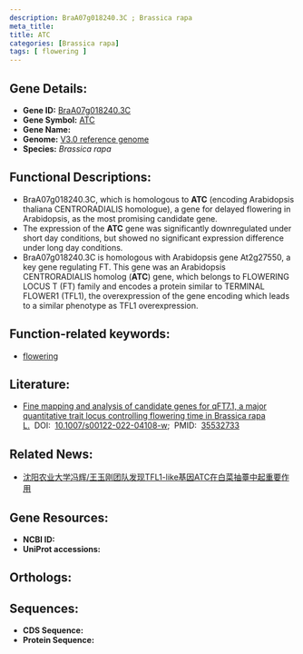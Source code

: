 ```yaml
---
description: BraA07g018240.3C ; Brassica rapa
meta_title:
title: ATC
categories: [Brassica rapa]
tags: [ flowering ]
---
```


## Gene Details:
- **Gene ID:**	[BraA07g018240.3C]()
- **Gene Symbol:** <u> ATC </u>
- **Gene Name:** 
- **Genome:** [V3.0 reference genome]()
- **Species:** *Brassica rapa*

## Functional Descriptions:
   - BraA07g018240.3C, which is homologous to **ATC** (encoding Arabidopsis thaliana CENTRORADIALIS homologue), a gene for delayed flowering in Arabidopsis, as the most promising candidate gene.
   - The expression of the **ATC** gene was significantly downregulated under short day conditions, but showed no significant expression difference under long day conditions.
   - BraA07g018240.3C is homologous with Arabidopsis gene At2g27550, a key gene regulating FT. This gene was an Arabidopsis CENTRORADIALIS homolog (**ATC**) gene, which belongs to FLOWERING LOCUS T (FT) family and encodes a protein similar to TERMINAL FLOWER1 (TFL1), the overexpression of the gene encoding which leads to a similar phenotype as TFL1 overexpression.

## Function-related keywords:
   - [flowering](/tags/flowering/)

## Literature:
   - [Fine mapping and analysis of candidate genes for qFT7.1, a major quantitative trait locus controlling flowering time in Brassica rapa L.]( https://link.springer.com/article/10.1007/s00122-022-04108-w)&nbsp;&nbsp;DOI:&nbsp;&nbsp;[10.1007/s00122-022-04108-w](https://link.springer.com/article/10.1007/s00122-022-04108-w);&nbsp;&nbsp;PMID:&nbsp;&nbsp;[35532733](https://pubmed.ncbi.nlm.nih.gov/35532733/)

## Related News:
   - [沈阳农业大学冯辉/王玉刚团队发现TFL1-like基因ATC在白菜抽薹中起重要作用](https://mp.weixin.qq.com/s?__biz=MzIyOTY2NDYyNQ==&mid=2247540447&idx=2&sn=08a53e1fc243002f1f2889a4e8b8e4aa&chksm=e8bd2cc1dfcaa5d7ec5dc7892d7e5548bc718f4b431815652e5aeb47cc070418c83265158de9&scene=27#wechat_redirect)

## Gene Resources:
- **NCBI ID:**  [](https://www.ncbi.nlm.nih.gov/gene/?term=)
- **UniProt accessions:** [](https://www.uniprot.org/uniprotkb//entry)

## Orthologs:

## Sequences:
- **CDS Sequence:**
- **Protein Sequence:**
